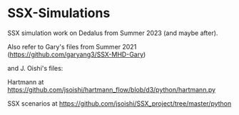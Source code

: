 # SSX-Simulations
SSX simulation work on Dedalus from Summer 2023 (and maybe after).


Also refer to Gary's files from Summer 2021 (https://github.com/garyang3/SSX-MHD-Gary)



and J. Oishi's files:

  Hartmann at https://github.com/jsoishi/hartmann_flow/blob/d3/python/hartmann.py
  
  SSX scenarios at https://github.com/jsoishi/SSX_project/tree/master/python
